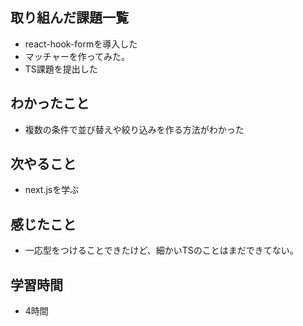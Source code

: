## 取り組んだ課題一覧
- react-hook-formを導入した
- マッチャーを作ってみた。
- TS課題を提出した

## わかったこと
- 複数の条件で並び替えや絞り込みを作る方法がわかった

## 次やること
- next.jsを学ぶ

## 感じたこと
- 一応型をつけることできたけど、細かいTSのことはまだできてない。

## 学習時間
- 4時間